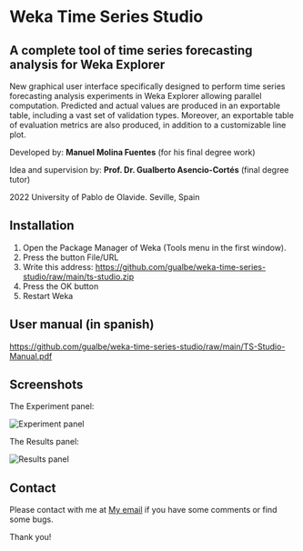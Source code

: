 # Weka Time Series Studio
## A complete tool of time series forecasting analysis for Weka Explorer

New graphical user interface specifically designed to perform time series forecasting analysis experiments in Weka Explorer allowing parallel computation. Predicted and actual values are produced in an exportable table, including a vast set of validation types. Moreover, an exportable table of evaluation metrics are also produced, in addition to a customizable line plot.

Developed by: **Manuel Molina Fuentes** (for his final degree work)

Idea and supervision by: **Prof. Dr. Gualberto Asencio-Cortés** (final degree tutor)

2022 University of Pablo de Olavide. Seville, Spain

## Installation

1. Open the Package Manager of Weka (Tools menu in the first window).
2. Press the button File/URL
3. Write this address: https://github.com/gualbe/weka-time-series-studio/raw/main/ts-studio.zip
4. Press the OK button
5. Restart Weka

## User manual (in spanish)

https://github.com/gualbe/weka-time-series-studio/raw/main/TS-Studio-Manual.pdf

## Screenshots

The Experiment panel:

![Experiment panel](screenshots/fsstudio1.jpg)

The Results panel:

![Results panel](screenshots/fsstudio2.jpg)

## Contact

Please contact with me at [My email](mailto:guaasecor@upo.es) if you have some comments or find some bugs.

Thank you!
